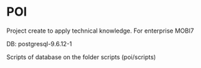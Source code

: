 # POI
Project create to apply technical knowledge. For enterprise MOBI7

DB: postgresql-9.6.12-1

Scripts of database on the folder scripts (poi/scripts)
